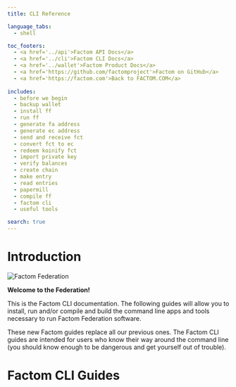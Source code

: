 ```yaml
---
title: CLI Reference

language_tabs:
  - shell

toc_footers:
  - <a href='../api'>Factom API Docs</a>
  - <a href='../cli'>Factom CLI Docs</a>
  - <a href='../wallet'>Factom Product Docs</a>
  - <a href='https://github.com/factomproject'>Factom on GitHub</a>
  - <a href='https://factom.com'>Back to FACTOM.COM</a>
  
includes:
  - before we begin
  - backup wallet
  - install ff
  - run ff
  - generate fa address
  - generate ec address
  - send and receive fct
  - convert fct to ec
  - redeem koinify fct
  - import private key
  - verify balances
  - create chain
  - make entry
  - read entries
  - papermill
  - compile ff
  - factom cli
  - useful tools

search: true
---
```


# Introduction

![Factom Federation](/images/wallet_084.png)

**Welcome to the Federation!**

This is the Factom CLI documentation. The following guides will allow you to install, run and/or compile and build the command line apps and tools necessary to run Factom Federation software.

These new Factom guides replace all our previous ones. The Factom CLI guides are intended for users who know their way around the command line (you should know enough to be dangerous and get yourself out of trouble).

# Factom CLI Guides